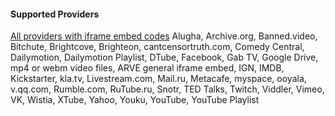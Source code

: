 
#### Supported Providers ####

[All providers with iframe embed codes](https://nextgenthemes.com/plugins/arve/documentation/#general-iframe-embedding)
Alugha, Archive.org, Banned.video, Bitchute, Brightcove, Brighteon, cantcensortruth.com, Comedy Central, Dailymotion, Dailymotion Playlist, DTube, Facebook, Gab TV, Google Drive, mp4 or webm video files, ARVE general iframe embed, IGN, IMDB, Kickstarter, kla.tv, Livestream.com, Mail.ru, Metacafe, myspace, ooyala, v.qq.com, Rumble.com, RuTube.ru, Snotr, TED Talks, Twitch, Viddler, Vimeo, VK, Wistia, XTube, Yahoo, Youku, YouTube, YouTube Playlist
